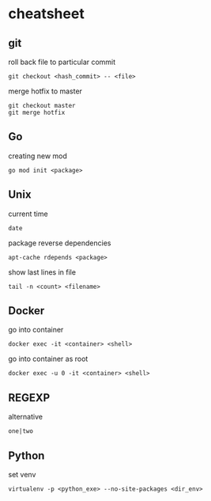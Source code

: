 # cheatsheet
## git
roll back file to particular commit
```
git checkout <hash_commit> -- <file>
```
merge hotfix to master
```
git checkout master
git merge hotfix
```

## Go
creating new mod
```
go mod init <package>
```
## Unix
current time
```
date
```
package reverse dependencies
```
apt-cache rdepends <package>
```
show last lines in file
```
tail -n <count> <filename>
```

## Docker
go into container
```
docker exec -it <container> <shell>
```
go into container as root
```
docker exec -u 0 -it <container> <shell>
```
## REGEXP
alternative
```
one|two
```
## Python
set venv
```
virtualenv -p <python_exe> --no-site-packages <dir_env>
```
